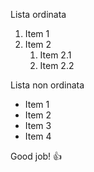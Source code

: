 Lista ordinata
1. Item 1
2. Item 2
   1. Item 2.1
   2. Item 2.2

Lista non ordinata
- Item 1
- Item 2
- Item 3
- Item 4

Good job! :+1:
